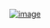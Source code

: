 [![image](https://user-images.githubusercontent.com/73965908/98164386-3af6b680-1ef5-11eb-921a-f8229c22177f.png)
](https://t.me/joinchat/KjFam0tUwsNDIxhr__BJ3w)
